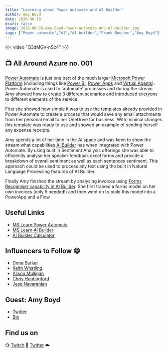 ```yaml
---
title: "Learning about Power Automate and AI Builder"
author: Amy Boyd
date: 2020-06-16
draft: false
image: 2020-06-16–Amy-Boyd-Power-Automate-And-AI-Builder.jpg
tags: ["Power automate","AI","AI builder","Frank Boucher","Amy Boyd"]
---
```


{{< video "Q3dMGV-nSc4" >}}

## 📺 All Around Azure no. 001

[Power Automate](https://cda.ms/1pT) is just one part of the much larger [Microsoft Power Platform](https://docs.microsoft.com/en-us/learn/paths/power-plat-fundamentals/) (including things like [Power BI](https://docs.microsoft.com/en-us/power-bi/), [Power Apps](https://docs.microsoft.com/en-us/learn/modules/introduction-power-apps/) and [Virtual Agents](https://docs.microsoft.com/en-us/power-platform-release-plan/2020wave2/power-virtual-agents/)). Power Automate is used to 'automate' processes and during the stream Amy showed how to create 3 different scenarios and introduced everyone to different elements of the service.

First she showed how simple it was to use the templates already provided in Power Automate to create a process that would save any email attachments from her personal email to her OneDrive for business. With minimal changes this template was ready to use and showed an example of sending herself any expense receipts.

Amy spends a lot of her time in the AI space and was keen to show the stream what capabilities [AI Builder](https://cda.ms/1pV) has when integrated with Power Automate. By using built in Sentiment Analysis offerings she was able to efficiently analyse her speaker feedback excel forms and provide a breakdown of overall sentiment as well as each sentences sentiment. This approach could be used to process any text using the built in Natural Language Processing features of AI Builder.

Finally Amy finished the stream by analysing invoices using [Forms Recogniser capability in AI Builder](https://flow.microsoft.com/en-us/blog/ai-builder-form-processing-now-lets-you-recognize-undetected-fields/). She first trained a forms model on her own invoices (only 5 needed!) and then went on to build this model into a PowerApp and a Flow

## Useful Links

- [MS Learn Power Automate](https://cda.ms/1pY)
- [MS Learn AI Builder](https://cda.ms/1pW)
- [AI Builder Calculator](https://cda.ms/1pR)

## Influencers to Follow 😁 

- [Dona Sarkar](https://twitter.com/donasarkar)
- [Keith Whatling](https://twitter.com/KeithWhatling)
- [Alison Mulligan](https://twitter.com/AMulligan365)
- [Chris Huntingford](https://twitter.com/TATTOOEDCRMGUY)
- [Jese Navaranjan](https://twitter.com/JeseNav2)

## Guest: Amy Boyd

- [Twitter](https://twitter.com/AmyKateNicho)
- [Bio](https://developer.microsoft.com/en-us/advocates/amy-boyd)

## Find us on

📺 [Twitch](https://www.twitch.tv/microsoftdeveloper)
🔗 [Twitter](https://twitter.com/fboucheros)
☁️